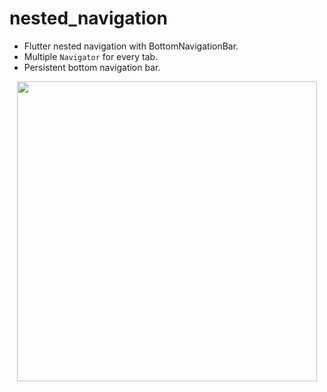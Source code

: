 # nested_navigation

-   Flutter nested navigation with BottomNavigationBar.
-   Multiple `Navigator` for every tab.
-   Persistent bottom navigation bar.

<p align="center">
  <img src="https://github.com/hoc081098/hoc081098.github.io/raw/master/nested_navigation/ezgif.com-video-to-gif.gif" height="480"/>
</p>
